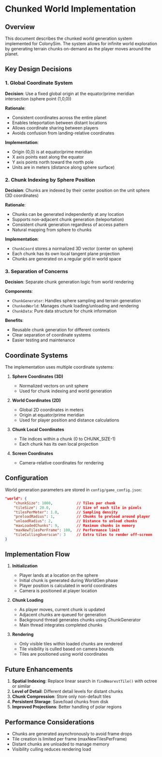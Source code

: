 # Chunked World Implementation

## Overview

This document describes the chunked world generation system implemented for ColonySim. The system allows for infinite world exploration by generating terrain chunks on-demand as the player moves around the planet.

## Key Design Decisions

### 1. Global Coordinate System

**Decision**: Use a fixed global origin at the equator/prime meridian intersection (sphere point (1,0,0))

**Rationale**:
- Consistent coordinates across the entire planet
- Enables teleportation between distant locations
- Allows coordinate sharing between players
- Avoids confusion from landing-relative coordinates

**Implementation**:
- Origin (0,0) is at equator/prime meridian
- X axis points east along the equator
- Y axis points north toward the north pole
- Units are in meters (distance along sphere surface)

### 2. Chunk Indexing by Sphere Position

**Decision**: Chunks are indexed by their center position on the unit sphere (3D coordinates)

**Rationale**:
- Chunks can be generated independently at any location
- Supports non-adjacent chunk generation (teleportation)
- Consistent chunk generation regardless of access pattern
- Natural mapping from sphere to chunks

**Implementation**:
- `ChunkCoord` stores a normalized 3D vector (center on sphere)
- Each chunk has its own local tangent plane projection
- Chunks are generated on a regular grid in world space

### 3. Separation of Concerns

**Decision**: Separate chunk generation logic from world rendering

**Components**:
- `ChunkGenerator`: Handles sphere sampling and terrain generation
- `ChunkedWorld`: Manages chunk loading/unloading and rendering
- `ChunkData`: Pure data structure for chunk information

**Benefits**:
- Reusable chunk generation for different contexts
- Clear separation of coordinate systems
- Easier testing and maintenance

## Coordinate Systems

The implementation uses multiple coordinate systems:

1. **Sphere Coordinates (3D)**
   - Normalized vectors on unit sphere
   - Used for chunk indexing and world generation

2. **World Coordinates (2D)**
   - Global 2D coordinates in meters
   - Origin at equator/prime meridian
   - Used for player position and distance calculations

3. **Chunk Local Coordinates**
   - Tile indices within a chunk (0 to CHUNK_SIZE-1)
   - Each chunk has its own local projection

4. **Screen Coordinates**
   - Camera-relative coordinates for rendering

## Configuration

World generation parameters are stored in `config/game_config.json`:

```json
"world": {
    "chunkSize": 1000,           // Tiles per chunk
    "tileSize": 20.0,            // Size of each tile in pixels
    "tilesPerMeter": 1.0,        // Sampling density
    "preloadRadius": 1,          // Chunks to preload around player
    "unloadRadius": 2,           // Distance to unload chunks
    "maxLoadedChunks": 9,        // Maximum chunks in memory
    "maxNewTilesPerFrame": 100,  // Performance limit
    "tileCullingOverscan": 3     // Extra tiles to render off-screen
}
```

## Implementation Flow

1. **Initialization**
   - Player lands at a location on the sphere
   - Initial chunk is generated during WorldGen phase
   - Player position is calculated in world coordinates
   - Camera is positioned at player location

2. **Chunk Loading**
   - As player moves, current chunk is updated
   - Adjacent chunks are queued for generation
   - Background thread generates chunks using ChunkGenerator
   - Main thread integrates completed chunks

3. **Rendering**
   - Only visible tiles within loaded chunks are rendered
   - Tile visibility is culled based on camera bounds
   - Tiles are positioned using world coordinates

## Future Enhancements

1. **Spatial Indexing**: Replace linear search in `findNearestTile()` with octree or similar
2. **Level of Detail**: Different detail levels for distant chunks
3. **Chunk Compression**: Store only non-default tiles
4. **Persistent Storage**: Save/load chunks from disk
5. **Improved Projections**: Better handling of polar regions

## Performance Considerations

- Chunks are generated asynchronously to avoid frame drops
- Tile creation is limited per frame (maxNewTilesPerFrame)
- Distant chunks are unloaded to manage memory
- Visibility culling reduces rendering load